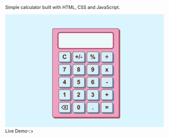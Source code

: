<p> Simple calculator built with HTML, CSS and JavaScript.</p>
<img src = "calc.png" alt = "calculator">
Live Demo👈